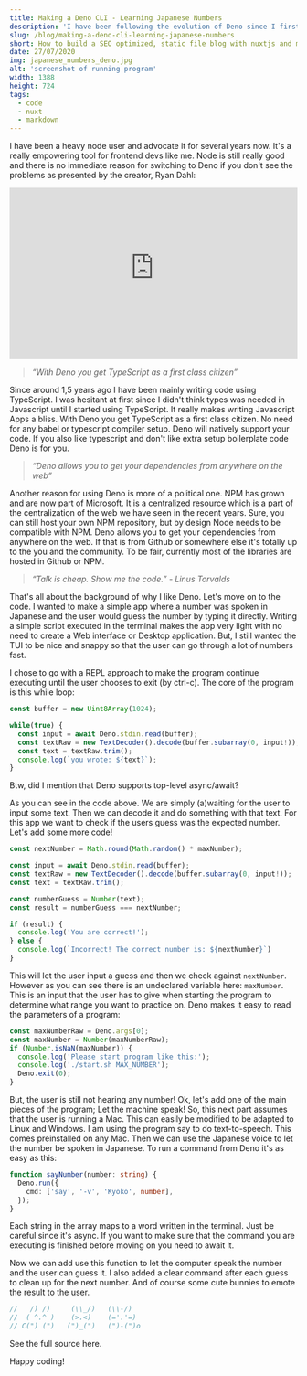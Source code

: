 ```yaml
---
title: Making a Deno CLI - Learning Japanese Numbers
description: 'I have been following the evolution of Deno since I first heard about it. I really like node.js and I was playing around with it when it since it was released. '
slug: /blog/making-a-deno-cli-learning-japanese-numbers
short: How to build a SEO optimized, static file blog with nuxtjs and markdown files. Including a sitemap.xml and catagory or tag pages.
date: 27/07/2020
img: japanese_numbers_deno.jpg
alt: 'screenshot of running program'
width: 1388
height: 724
tags:
  - code
  - nuxt
  - markdown
---
```

I have been a heavy node user and advocate it for several years now. It's a really empowering tool for frontend devs like me. Node is still really good and there is no immediate reason for switching to Deno if you don't see the problems as presented by the creator, Ryan Dahl:

<div class="fluid-width-video-container">
<div class="fluid-width-video-wrapper">
<iframe src="https://www.youtube-nocookie.com/embed/M3BM9TB-8yA" frameborder="0" allow="accelerometer; autoplay; encrypted-media; gyroscope; picture-in-picture" allowfullscreen="" name="fitvid0"
style="height: 300px; width: 100%;"
>
</iframe>
</div>
</div>

> *“With Deno you get TypeScript as a first class citizen”*

Since around 1,5 years ago I have been mainly writing code using TypeScript. I was hesitant at first since I didn't think types was needed in Javascript until I started using TypeScript. It really makes writing Javascript Apps a bliss. With Deno you get TypeScript as a first class citizen. No need for any babel or typescript compiler setup. Deno will natively support your code. If you also like typescript and don't like extra setup boilerplate code Deno is for you.

> *“Deno allows you to get your dependencies from anywhere on the web”*

Another reason for using Deno is more of a political one. NPM has grown and are now part of Microsoft. It is a centralized resource which is a part of the centralization of the web we have seen in the recent years. Sure, you can still host your own NPM repository, but by design Node needs to be compatible with NPM. Deno allows you to get your dependencies from anywhere on the web. If that is from Github or somewhere else it's totally up to the you and the community. To be fair, currently most of the libraries are hosted in Github or NPM.

> *“Talk is cheap. Show me the code.” - Linus Torvalds*

That's all about the background of why I like Deno. Let's move on to the code. I wanted to make a simple app where a number was spoken in Japanese and the user would guess the number by typing it directly. Writing a simple script executed in the terminal makes the app very light with no need to create a Web interface or Desktop application. But, I still wanted the TUI to be nice and snappy so that the user can go through a lot of numbers fast.

I chose to go with a REPL approach to make the program continue executing until the user chooses to exit (by ctrl-c). The core of the program is this while loop:

```ts
const buffer = new Uint8Array(1024);

while(true) {
  const input = await Deno.stdin.read(buffer);
  const textRaw = new TextDecoder().decode(buffer.subarray(0, input!));
  const text = textRaw.trim();
  console.log(`you wrote: ${text}`);
}
```

Btw, did I mention that Deno supports top-level async/await?

As you can see in the code above. We are simply (a)waiting for the user to input some text. Then we can decode it and do something with that text. For this app we want to check if the users guess was the expected number. Let's add some more code!

```ts
const nextNumber = Math.round(Math.random() * maxNumber);

const input = await Deno.stdin.read(buffer);
const textRaw = new TextDecoder().decode(buffer.subarray(0, input!));
const text = textRaw.trim();

const numberGuess = Number(text);
const result = numberGuess === nextNumber;

if (result) {
  console.log('You are correct!');
} else {
  console.log(`Incorrect! The correct number is: ${nextNumber}`)
}
```

This will let the user input a guess and then we check against `nextNumber`. However as you can see there is an undeclared variable here: `maxNumber`. This is an input that the user has to give when starting the program to determine what range you want to practice on. Deno makes it easy to read the parameters of a program:

```ts
const maxNumberRaw = Deno.args[0];
const maxNumber = Number(maxNumberRaw);
if (Number.isNaN(maxNumber)) {
  console.log('Please start program like this:');
  console.log('./start.sh MAX_NUMBER');
  Deno.exit(0);
}
```

But, the user is still not hearing any number! Ok, let's add one of the main pieces of the program; Let the machine speak! So, this next part assumes that the user is running a Mac. This can easily be modified to be adapted to Linux and Windows. I am using the program say to do text-to-speech. This comes preinstalled on any Mac. Then we can use the Japanese voice to let the number be spoken in Japanese. To run a command from Deno it's as easy as this:

```ts
function sayNumber(number: string) {
  Deno.run({
    cmd: ['say', '-v', 'Kyoko', number],
  });
}
```

Each string in the array maps to a word written in the terminal. Just be careful since it's async. If you want to make sure that the command you are executing is finished before moving on you need to await it.

Now we can add use this function to let the computer speak the number and the user can guess it. I also added a clear command after each guess to clean up for the next number. And of course some cute bunnies to emote the result to the user.

```ts
//   /) /)     (\\_/)   (\\-/)
//  ( ^.^ )    (>.<)    (='.'=)
// C(") (")   (")_(")   (")-(")o
```

See the full source here.

Happy coding!
